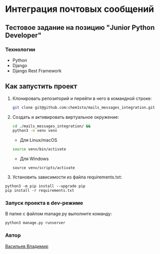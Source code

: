 # Интеграция почтовых сообщений
## Тестовое задание на позицию "Junior Python Developer"

### Технологии

- Python
- Django
- Django Rest Framework

## Как запустить проект

1. Клонировать репозиторий и перейти в него в командной строке:
    ```bash
    git clone git@github.com:chem1sto/mails_messages_integration.git
    ```
2. Создать и активировать виртуальное окружение:
    ```bash
    cd ./mails_messages_integration/ &&
    python3 -m venv venv
    ```
    * Для Linux/macOS
    ```bash
    source venv/bin/activate
    ```
    * Для Windows
    ```shell
    source venv/scripts/activate
    ```
3. Установить зависимости из файла requirements.txt:
```
python3 -m pip install --upgrade pip
pip install -r requirements.txt
```

### Запуск проекта в dev-режиме

В папке с файлом manage.py выполните команду:
```
python3 manage.py runserver
```
### Автор

[Васильев Владимир](https://github.com/chem1sto)
